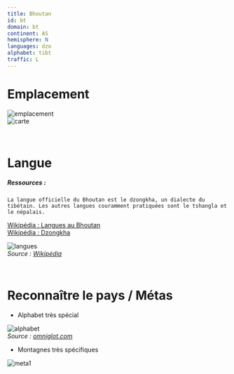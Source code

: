 ```yaml
---
title: Bhoutan
id: bt
domain: bt
continent: AS
hemisphere: N
languages: dzo
alphabet: tibt
traffic: L
---
```


# Emplacement

![emplacement](https://upload.wikimedia.org/wikipedia/commons/thumb/c/ce/Bhutan_%28orthographic_projection%29.svg/200px-Bhutan_%28orthographic_projection%29.svg.png)  
![carte](https://upload.wikimedia.org/wikipedia/commons/7/77/Carte_Bhoutan.png)

<br/>

# Langue

##### Ressources :

```
La langue officielle du Bhoutan est le dzongkha, un dialecte du tibétain. Les autres langues couramment pratiquées sont le tshangla et le népalais.
```

[Wikipédia : Langues au Bhoutan](https://fr.wikipedia.org/wiki/Langues_au_Bhoutan)  
[Wikipédia : Dzongkha](https://fr.wikipedia.org/wiki/Dzongkha)

![langues](https://upload.wikimedia.org/wikipedia/commons/thumb/5/57/Languages_of_Bhutan_with_labels.svg/langfr-1024px-Languages_of_Bhutan_with_labels.svg.png)  
*Source : [Wikipédia](https://fr.wikipedia.org/wiki/Langues_au_Bhoutan)*

<br/>

# Reconnaître le pays / Métas

- Alphabet très spécial

![alphabet](https://omniglot.com/images/writing/dzongkha_cons.gif)  
*Source : [omniglot.com](https://omniglot.com/writing/dzongkha.php)*

- Montagnes très spécifiques

![meta1](/images/bt_geoguessr.png)
